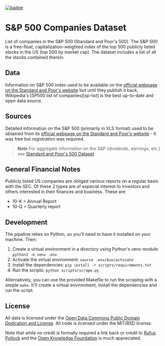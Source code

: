 <a href="https://datahub.io/core/s-and-p-500-companies"><img src="https://badgen.net/badge/icon/View%20on%20datahub.io/orange?icon=https://datahub.io/datahub-cube-badge-icon.svg&label&scale=1.25)" alt="badge" /></a>

# S&P 500 Companies Dataset

List of companies in the S&P 500 (Standard and Poor's 500). The S&P 500 is a free-float, capitalization-weighted index of the top 500 publicly listed stocks in the US (top 500 by market cap). The dataset includes a list of all the stocks contained therein.

## Data

Information on S&P 500 index used to be available on the [official webpage on the Standard and Poor's website][sp-home] but until they publish it back, Wikipedia's [SP500 list of companies][sp-list] is the best up-to-date and open data source.

## Sources

Detailed information on the S&P 500 (primarily in XLS format) used to be obtained from its [official webpage on the Standard and Poor's website][sp-home] - it was free but registration was required.

[sp-home]: http://www.spindices.com/indices/equity/sp-500

> **Note**
> For aggregate information on the S&P (dividends, earnings, etc.) see [Standard and Poor's 500 Dataset][shiller].

[shiller]: http://data.okfn.org/data/s-and-p-500

## General Financial Notes

Publicly listed US companies are obliged various reports on a regular basis with the SEC. Of these 2 types are of especial interest to investors and others interested in their finances and business. These are:

- 10-K = Annual Report
- 10-Q = Quarterly report

## Development

The pipeline relies on Python, so you'll need to have it installed on your machine. Then:

1. Create a virtual environment in a directory using Python's venv module: `python3 -m venv .env`
2. Activate the virtual environment: `source .env/bin/activate`
3. Install the dependencies: `pip install -r scripts/requirements.txt`
4. Run the scripts: `python scripts/scrape.py`

Alternatively, you can use the provided Makefile to run the scraping with a simple `make`. It'll create a virtual environment, install the dependencies and run the script.

## License

All data is licensed under the [Open Data Commons Public Domain Dedication and License][pddl]. All code is licensed under the MIT/BSD license.

Note that while no credit is formally required a link back or credit to [Rufus Pollock][rp] and the [Open Knowledge Foundation][okfn] is much appreciated.

[pddl]: http://opendatacommons.org/licenses/pddl/1.0/
[rp]: http://rufuspollock.com/
[okfn]: http://okfn.org/
